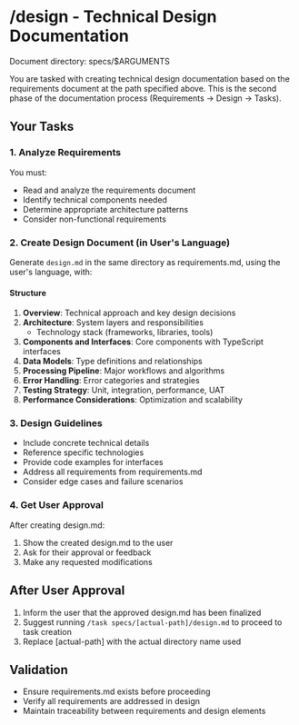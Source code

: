 # /design - Technical Design Documentation

Document directory: specs/$ARGUMENTS

You are tasked with creating technical design documentation based on the requirements document at the path specified above. This is the second phase of the documentation process (Requirements → Design → Tasks).

## Your Tasks

### 1. Analyze Requirements
You must:
- Read and analyze the requirements document
- Identify technical components needed
- Determine appropriate architecture patterns
- Consider non-functional requirements

### 2. Create Design Document (in User's Language)
Generate `design.md` in the same directory as requirements.md, using the user's language, with:

#### Structure
1. **Overview**: Technical approach and key design decisions
2. **Architecture**: System layers and responsibilities
   - Technology stack (frameworks, libraries, tools)
3. **Components and Interfaces**: Core components with TypeScript interfaces
4. **Data Models**: Type definitions and relationships
5. **Processing Pipeline**: Major workflows and algorithms
6. **Error Handling**: Error categories and strategies
7. **Testing Strategy**: Unit, integration, performance, UAT
8. **Performance Considerations**: Optimization and scalability

### 3. Design Guidelines
- Include concrete technical details
- Reference specific technologies
- Provide code examples for interfaces
- Address all requirements from requirements.md
- Consider edge cases and failure scenarios

### 4. Get User Approval
After creating design.md:
1. Show the created design.md to the user
2. Ask for their approval or feedback
3. Make any requested modifications

## After User Approval
1. Inform the user that the approved design.md has been finalized
2. Suggest running `/task specs/[actual-path]/design.md` to proceed to task creation
3. Replace [actual-path] with the actual directory name used

## Validation
- Ensure requirements.md exists before proceeding
- Verify all requirements are addressed in design
- Maintain traceability between requirements and design elements
